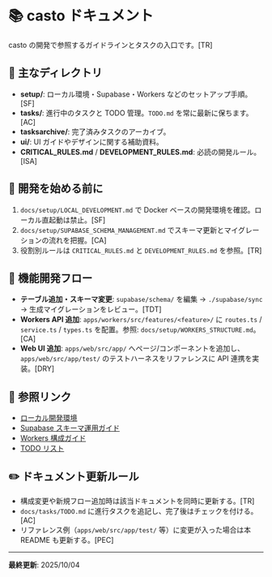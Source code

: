 # 📚 casto ドキュメント

casto の開発で参照するガイドラインとタスクの入口です。[TR]

## 📂 主なディレクトリ

- **setup/**: ローカル環境・Supabase・Workers などのセットアップ手順。[SF]
- **tasks/**: 進行中のタスクと TODO 管理。`TODO.md` を常に最新に保ちます。[AC]
- **tasksarchive/**: 完了済みタスクのアーカイブ。
- **ui/**: UI ガイドやデザインに関する補助資料。
- **CRITICAL_RULES.md** / **DEVELOPMENT_RULES.md**: 必読の開発ルール。[ISA]

## 🚀 開発を始める前に

1. `docs/setup/LOCAL_DEVELOPMENT.md` で Docker ベースの開発環境を確認。ローカル直起動は禁止。[SF]
2. `docs/setup/SUPABASE_SCHEMA_MANAGEMENT.md` でスキーマ更新とマイグレーションの流れを把握。[CA]
3. 役割別ルールは `CRITICAL_RULES.md` と `DEVELOPMENT_RULES.md` を参照。[TR]

## 🧭 機能開発フロー

- **テーブル追加・スキーマ変更**: `supabase/schema/` を編集 → `./supabase/sync` → 生成マイグレーションをレビュー。[TDT]
- **Workers API 追加**: `apps/workers/src/features/<feature>/` に `routes.ts` / `service.ts` / `types.ts` を配置。参照: `docs/setup/WORKERS_STRUCTURE.md`。[CA]
- **Web UI 追加**: `apps/web/src/app/` へページ/コンポーネントを追加し、`apps/web/src/app/test/` のテストハーネスをリファレンスに API 連携を実装。[DRY]

## 📖 参照リンク

- [ローカル開発環境](./setup/LOCAL_DEVELOPMENT.md)
- [Supabase スキーマ運用ガイド](./setup/SUPABASE_SCHEMA_MANAGEMENT.md)
- [Workers 構成ガイド](./setup/WORKERS_STRUCTURE.md)
- [TODO リスト](./tasks/TODO.md)

## ✏️ ドキュメント更新ルール

- 構成変更や新規フロー追加時は該当ドキュメントを同時に更新する。[TR]
- `docs/tasks/TODO.md` に進行タスクを追記し、完了後はチェックを付ける。[AC]
- リファレンス例（`apps/web/src/app/test/` 等）に変更が入った場合は本 README も更新する。[PEC]

---

**最終更新**: 2025/10/04
